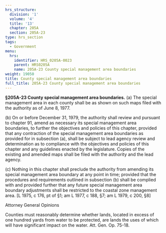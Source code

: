 ```yaml
---
hrs_structure:
  division: '1'
  volume: '4'
  title: '13'
  chapter: 205A
  section: 205A-23
type: hrs_section
tags:
  - Government
menu:
  hrs:
    identifier: HRS_0205A-0023
    parent: HRS0205A
    name: 205A-23 County special management area boundaries
weight: 19050
title: County special management area boundaries
full_title: 205A-23 County special management area boundaries
---
```

**§205A-23 County special management area boundaries.** (a) The special management area in each county shall be as shown on such maps filed with the authority as of June 8, 1977.

(b) On or before December 31, 1979, the authority shall review and pursuant to chapter 91, amend as necessary its special management area boundaries, to further the objectives and policies of this chapter, provided that any contraction of the special management area boundaries as provided for in subsection (a), shall be subject to lead agency review and determination as to compliance with the objectives and policies of this chapter and any guidelines enacted by the legislature. Copies of the existing and amended maps shall be filed with the authority and the lead agency.

(c) Nothing in this chapter shall preclude the authority from amending its special management area boundary at any point in time; provided that the procedures and requirements outlined in subsection (b) shall be complied with and provided further that any future special management area boundary adjustments shall be restricted to the coastal zone management area. [L 1975, c 176, pt of §1; am L 1977, c 188, §7; am L 1979, c 200, §8]

Attorney General Opinions

Counties must reasonably determine whether lands, located in excess of one hundred yards from water to be protected, are lands the uses of which will have significant impact on the water. Att. Gen. Op. 75-18.